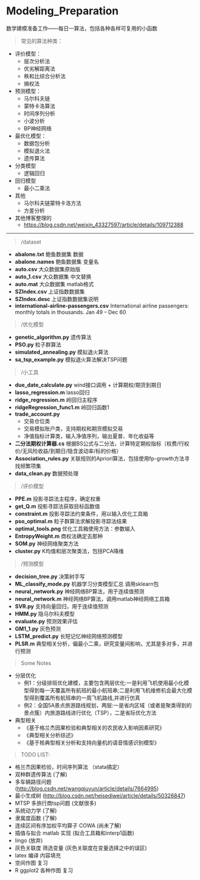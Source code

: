 # Modeling_Preparation
数学建模准备工作——每日一算法，包括各种各样可复用的小函数

> 常见的算法种类：

* 评价模型：
  * 层次分析法
  * 优劣解距离法
  * 秩和比综合分析法
  * 熵权法
* 预测模型：
  * 马尔科夫链
  * 蒙特卡洛算法
  * 时间序列分析
  * 小波分析
  * BP神经网络
* 最优化模型：
  * 数据包分析
  * 模拟退火法
  * 遗传算法
* 分类模型
  * 逻辑回归
* 回归模型
  * 最小二乘法
* 其他
  * 马尔科夫链蒙特卡洛方法
  * 方差分析
* 其他博客整理的
  * https://blog.csdn.net/weixin_43327597/article/details/109712388



***



> /dataset

- **abalone.txt** 鲍鱼数据集 数据
- **abalone.names** 鲍鱼数据集 变量名
- **auto.csv** 大众数据集原始版
- **auto_1.csv** 大众数据集 中文替换
- **auto.mat**	大众数据集 matlab格式
- **SZIndex.csv** 上证指数数据集
- **SZIndex.desc** 上证指数数据集说明
- **international-airline-passengers.csv** International airline passengers: monthly totals in thousands. Jan 49 – Dec 60

> /优化模型

- **genetic_algorithm.py** 遗传算法
- **PSO.py** 粒子群算法
- **simulated_annealing.py** 模拟退火算法
- **sa_tsp_example.py** 模拟退火算法解决TSP问题

> /小工具

- **due_date_calculate.py** wind接口调用 + 计算期权/期货到期日
- **lasso_regression.m** lasso回归
- **ridge_regression.m** 岭回归主程序
- **ridgeRegression_func1.m** 岭回归函数1
- **trade_account.py**
    - 交易仓位类
    - 交易模拟账户类，支持期权和期货模拟交易
    - 净值指标计算类，输入净值序列，输出夏普、年化收益等
- **二分法期权计算器.cs** 根据BS公式与二分法，计算特定期权指标（权费/行权价/无风险收益/到期日/隐含波动率/标的价格）
- **Association_rules.py** 关联规则的Apriori算法，包括使用fp-growth方法寻找频繁项集
- **data_clean.py** 数据预处理

> /评价模型

- **PPE.m** 投影寻踪法主程序，确定权重
- **get_Q.m** 投影寻踪法获取目标函数值
- **constraint.m** 投影寻踪法约束条件，用以输入优化工具箱
- **pso_optimal.m** 粒子群算法求解投影寻踪法结果
- **optimal_tools.png** 优化工具箱使用方法：参数输入
- **EntropyWeight.m** 商权法确定去那种
- **SOM.py** 神经网络聚类方法
- **cluster.py** K均值和层次聚类法，包括PCA降维

> /预测模型

- **decision_tree.py** 决策树手写
- **ML_classify_mode.py** 机器学习分类模型汇总 调用sklearn包
- **neural_network.py** 神经网络BP算法，用于连续值预测
- **neural_network.m** 神经网络BP算法，调用matlab神经网络工具箱
- **SVR.py** 支持向量回归，用于连续值预测
- **HMM.py** 隐马尔科夫模型
- **evaluate.py** 预测效果评估
- **GM1_1.py** 灰色预测
- **LSTM_predict.py** 长短记忆神经网络预测模型
- **PLSR.m** 典型相关分析，偏最小二乘，研究变量间影响，尤其是多对多，并进行预测

> Some Notes
- 分层优化
    - 例1：分级排班优化建模，主要包含两层优化:一是利用飞机使用最小化模型得到每一天覆盖所有航班的最小航班串;二是利用飞机维修机会最大化模型得到覆盖所有航班串的一周飞机路线,并进行仿真
    - 例2：全国5A景点旅游路线规划，两层:一是省内区域（或者是聚类得到的景点簇）内旅游路线进行优化（TSP），二是省际优化方法
- 典型相关
    - 《基于格兰杰因果检验和典型相关的农民收入影响因素研究》
	- 《典型相关分析综述》
	- 《基于核典型相关分析和支持向量机的语音情感识别模型》


> TODO LIST:

- 格兰杰因果检验，时间序列算法 （stata搞定）
- 双种群遗传算法 (了解)
- 多车辆路径问题 (http://blog.csdn.net/wangqiuyun/article/details/7664995)
- 最小生成树 (http://blog.csdn.net/heisediwei/article/details/50326847)
- MTSP 多旅行商tsp问题 (文献很多)
- 系统动力学     (了解)
- 隶属度函数     (了解)
- 连续区间有序加权平均算子 COWA     (尚未了解)
- 插值与拟合 matlab 实现   (拟合工具箱和interp1函数)
- lingo     (放弃)
- 灰色关联度 筛选变量    (灰色关联度在变量选择之中的误区)
- latex 编译 内容填充
- 空间作图 复习
- R ggplot2 各种作图 复习 





















































